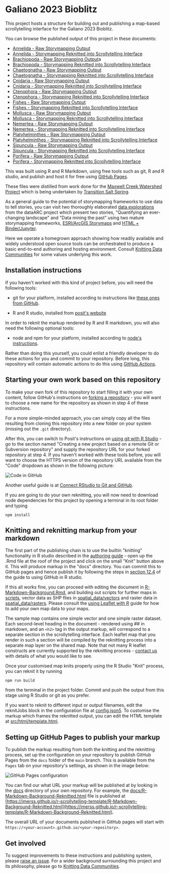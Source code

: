 # Galiano 2023 Bioblitz

This project hosts a structure for building out and publishing a map-based scrollytelling
interface for the Galiano 2023 Bioblitz.

You can browse the published output of this project in these documents:

* [Annelida - Raw Storymapping Output](https://imerss.github.io/galiano-bioblitz-2023/Annelida.html#)
* [Annelida - Storymapping Reknitted into Scrollytelling Interface](https://imerss.github.io/galiano-bioblitz-2023/Annelida-Reknitted.html#)
* [Brachiopoda - Raw Storymapping Output](https://imerss.github.io/galiano-bioblitz-2023/Brachiopoda.html#)a
* [Brachiopoda - Storymapping Reknitted into Scrollytelling Interface](https://imerss.github.io/galiano-bioblitz-2023/Brachiopoda-Reknitted.html#)
* [Chaetognatha - Raw Storymapping Output](https://imerss.github.io/galiano-bioblitz-2023/Chaetognatha.html#)
* [Chaetognatha - Storymapping Reknitted into Scrollytelling Interface](https://imerss.github.io/galiano-bioblitz-2023/Chaetognatha-Reknitted.html#)
* [Cnidaria - Raw Storymapping Output](https://imerss.github.io/galiano-bioblitz-2023/Cnidaria.html#)
* [Cnidaria - Storymapping Reknitted into Scrollytelling Interface](https://imerss.github.io/galiano-bioblitz-2023/Cnidaria-Reknitted.html#)
* [Ctenophora - Raw Storymapping Output](https://imerss.github.io/galiano-bioblitz-2023/Ctenophora.html#)
* [Ctenophora - Storymapping Reknitted into Scrollytelling Interface](https://imerss.github.io/galiano-bioblitz-2023/Ctenophora-Reknitted.html#)
* [Fishes - Raw Storymapping Output](https://imerss.github.io/galiano-bioblitz-2023/Fishes.html#)
* [Fishes - Storymapping Reknitted into Scrollytelling Interface](https://imerss.github.io/galiano-bioblitz-2023/Fishes-Reknitted.html#)
* [Mollusca - Raw Storymapping Output](https://imerss.github.io/galiano-bioblitz-2023/Mollusca.html#)
* [Mollusca - Storymapping Reknitted into Scrollytelling Interface](https://imerss.github.io/galiano-bioblitz-2023/Mollusca-Reknitted.html#)
* [Nemertea - Raw Storymapping Output](https://imerss.github.io/galiano-bioblitz-2023/Nemertea.html#)
* [Nemertea - Storymapping Reknitted into Scrollytelling Interface](https://imerss.github.io/galiano-bioblitz-2023/Nemertea-Reknitted.html#)
* [Platyhelminthes - Raw Storymapping Output](https://imerss.github.io/galiano-bioblitz-2023/Platyhelminthes.html#)
* [Platyhelminthes - Storymapping Reknitted into Scrollytelling Interface](https://imerss.github.io/galiano-bioblitz-2023/Platyhelminthes-Reknitted.html#)
* [Sipuncula - Raw Storymapping Output](https://imerss.github.io/galiano-bioblitz-2023/Sipuncula.html#)
* [Sipuncula - Storymapping Reknitted into Scrollytelling Interface](https://imerss.github.io/galiano-bioblitz-2023/Sipuncula-Reknitted.html#)
* [Porifera - Raw Storymapping Output](https://imerss.github.io/galiano-bioblitz-2023/Porifera.html#)
* [Porifera - Storymapping Reknitted into Scrollytelling Interface](https://imerss.github.io/galiano-bioblitz-2023/Porifera-Reknitted.html#)

This was built using R and R Markdown, using free tools such as git, R and R studio, and publish and host it for free using
[GitHub Pages](https://pages.github.com/).

These files were distilled from work done for the
[Maxwell Creek Watershed Project](https://transitionsaltspring.com/maxwell-creek-watershed-project/) which is being
undertaken by [Transition Salt Spring](https://transitionsaltspring.com/).

As a general guide to the potential of storymapping frameworks to use data to tell stories, you can visit two
thoroughly elaborated [data explorations](https://www.data-arc.org/my-front-page/example-data-explorations/) from
the dataARC project which present two stories, "Quantifying an ever-changing landscape" and "Data mining the past"
using two mature storymapping frameworks, [ESRI/ArcGIS Storymaps](https://storymaps.arcgis.com/) and [HTML + Binder/Jupyter](https://mybinder.org/).

Here we operate a homegrown approach showing how readily available and widely understood open source tools can be
orchestrated to produce a basic end-to-end authoring and hosting environment.
Consult [Knitting Data Communities](https://lichen-community-systems/knitting-data-communities/) for some values
underlying this work.

## Installation instructions

If you haven't worked with this kind of project before, you will need the following tools:

* git for your platform, installed according to instructions like [these ones from GitHub](https://github.com/git-guides/install-git).

* R and R studio, installed from [posit's website](https://posit.co/download/rstudio-desktop/)

In order to reknit the markup rendered by R and R markdown, you will also need the following optional tools:

* node and npm for your platform, installed according to [node's instructions](https://nodejs.org/en/download/).

Rather than doing this yourself, you could enlist a friendly developer to do these actions for you and commit to
your repository. Before long, this repository will contain automatic actions to do this using
[GitHub Actions](https://github.com/features/actions).

## Starting your own work based on this repository

To make your own fork of this repository to start filling it with your own content, follow GitHub's instructions on
[forking a repository](https://docs.github.com/en/get-started/quickstart/fork-a-repo#forking-a-repository) - you will want
to choose a new name for the repository as shown in step 4 of these instructions.

For a more simple-minded approach, you can simply copy all the files resulting from cloning this repository into a new
folder on your system (missing out the `.git` directory).

After this, you can switch to Posit's instructions on
[using git with R Studio](https://support.posit.co/hc/en-us/articles/200532077-Version-Control-with-Git-and-SVN) - go to
the section named "Creating a new project based on a remote Git or Subversion repository" and supply the repository URL
for your forked repository at step 4. If you haven't worked with these tools before, you will want to choose the HTTPS
version of the repository URL available from the "Code" dropdown as shown in the following picture:

![Code in GitHub](img/code_img.png)

Another useful guide is at [Connect RStudio to Git and GitHub](https://happygitwithr.com/rstudio-git-github.html).

If you are going to do your own reknitting, you will now need to download node dependencies for this project by opening
a terminal in its root folder and typing

    npm install

## Knitting and reknitting markup from your markdown

The first part of the publishing chain is to use the builtin "knitting" functionality in R studio described in the
[authoring guide](https://rmarkdown.rstudio.com/authoring_quick_tour.html) - open up the .Rmd file at the roof of the project
and click on the small "Knit" button above it. This will produce markup in the "docs" directory. You can commit this
to GitHub pages and hence publish it by following the steps in
[section 12.4](https://happygitwithr.com/rstudio-git-github.html#make-local-changes-save-commit) of the guide to using
GitHub in R studio.

If this all works fine, you can proceed with editing the document in [R-Markdown-Background.Rmd](R-Markdown-Background.Rmd),
and building out scripts for further maps in [scripts](scripts), vector data as SHP flies in
[spatial_data/vectors](spatial_data/vectors) and raster data in [spatial_data/rasters](spatial_data/rasters).
Please consult the [using Leaflet with R](https://rstudio.github.io/leaflet/) guide for how to add your own map data
to your maps.

The sample map contains one simple vector and one simple raster dataset. Each second-level heading in the document -
rendered using ## in markdown, and an `<h2>` tag in the output markup, will correspond to a separate section in the
scrollytelling interface. Each leaflet map that you render in such a section will be compiled by the reknitting process
into a separate map layer on the shared map. Note that not many R leaflet constructs are currently supported by the
reknitting process - [contact us](https://github.com/IMERSS/r-scrollytelling-template/issues) with details of what you
would like to see.

Once your customised map knits properly using the R Studio "Knit" process, you can reknit it by running

    npm run build

from the terminal in the project folder. Commit and push the output from this stage using R Studio or git as you prefer.

If you want to reknit to different input or output filenames, edit the reknitJobs block in the configuration file
at [config.json5](config.json5). To customise the markup which frames the reknitted output, you can edit the HTML
template at [src/html/template.html](src/html/template.html).

## Setting up GitHub Pages to publish your markup

To publish the markup resulting from both the knitting and the reknitting process, set up the configuration on your
repository to publish GitHub Pages from the `docs` folder of the `main` branch. This is available from the `Pages`
tab on your repository's settings, as shown in the image below:

![GitHub Pages configuration](img/gh-pages.png)

You can find our what URL your markup will be published at by looking in the [docs](docs) directory of your own
repository. For example, the [docs/R-Markdown-Background-Reknitted.html](https://github.com/r-scrollytelling-template/docs/R-Markdown-Background-Reknitted.html)
file is published at [https://imerss.github.io/r-scrollytelling-template/R-Markdown-Background-Reknitted.html](https://imerss.github.io/r-scrollytelling-template/R-Markdown-Background-Reknitted.html).

The overall URL of your documents published in GitHub pages will start with `https://<your-account>.github.io/<your-repository>`.

## Get involved

To suggest improvements to these instructions and publishing system, please
[raise an issue](https://github.com/IMERSS/r-scrollytelling-template/issues). For a wider background
surrounding this project and its philosophy, please go to
[Knitting Data Communities](https://lichen-community-systems/knitting-data-communities/).
